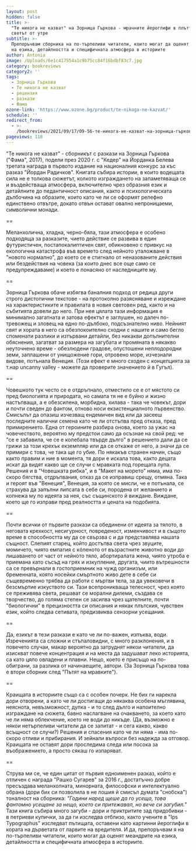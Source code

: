 ```yaml
---
layout: post
hidden: false
title: >-
  "Те никога не казват" на Зорница Гъркова - мрачните йероглифи в плътта и
  светът от утре
subtitle: >-
  Препоръчвам сборника на по-търпеливи читатели, които могат да оценят меандрите
  на езика, детайлността и специфичната атмосфера в историите
author: Antonia
image: /Uploads/6e1c417554a1c9b75cc84f16bdbf83c7.jpg
category: bookreviews
category2: ''
tags:
  - Зорница Гъркова
  - Те никога не казват
  - рецензия
  - разкази
  - Фама
ozone-link: 'https://www.ozone.bg/product/te-nikoga-ne-kazvat/'
schedule: ''
redirect_from:
  - >-
    /bookreviews/2021/09/17/09-56-те-никога-не-казват-на-зорница-гъркова-за-мрачните-йероглифи-на-плътта-и-света-утре
pageviews: 118
---
```

"Те никога не казват" - сборникът с разкази на Зорница Гъркова ("Фама", 2017), подели през 2020 г. с "Кедер" на Йорданка Белева третата награда в първото издание на националния конкурс за къс разказ "Йордан Радичков". Книгата събира истории, в които водещата сила не е толкова сюжетът, колкото изграждането на запаметяваща се и въздействаща атмосфера, включително чрез образния език и детайлните до педантичност описания, както и психологическата дълбочина на образите, които като че ли се оформят релефно единствено отвътре, докато отвън остават овално непроницаеми, символични монади. 

\==

Меланхолична, хладна, черно-бяла, тази атмосфера е особено подходяща за разказите, чието действие се развива в един футуристичен, постапокалиптичен свят, обикновено с привкус на екологична катастрофа във времето след нейното уталожване в "новото нормално", до което се е стигнало от неназованите действия или бездействия на човека (за които днес все още само се предупреждаваме) и което е понасяно от наследниците му. 

\==

Зорница Гъркова обаче избягва баналния подход от редица други строго дистопични текстове - на протоколно разясняване и изреждане на характеристиките и правилата в новия световен ред, както и на събитията довели до него. При нея цялата тази информация е минимално загатната и затова ефектът е заглушен, но далеч по-тревожещ и зловещ на едно по-дълбоко, подсъзнателно ниво. Нейният свят и хората в него са обезпокоително сходни с нашите и само бегло споменати разлики и изтървани детайли, без никакви допълнителни обяснения, загатват за размера на загубата и промяната в някакво неуточнено време - обезлюдени градове, опустошени неплодородни земи, заплашени от унищожение гори, отровено море, изчезнали видове, потънала Венеция. (Този ефект е много сходен с концепцията за т.нар uncanny valley - можете да проверите значението й в Гугъл).

\==

Човешкото тук често се е отдръпнало, отместило се е от мястото си пред биологията и природата, но самата тя не е буйно и жизно настъпваща, а е обезсилена, морбидна, хилава - така че човекът, дори и почти сведен до фантом, отново носи екзистенциалното първенство. Смисълът да опазиш изчезващ ендемичен вид или да засееш последните налични семена като че ли отстъпва пред отказа, пред примирението. Една от героините разбира онова, което за ужас на човечеството, вероятно му предстои само да осъзнае на свой ред: че "се е забавила, че се е колебала твърде дълго" в решението дали да се грижи за този крехък екземпляр или да се откаже от него, а значи да се примири с това, че така ще го убие. По някакъв странен начин, също както правим и ние в момента, тя дори е искала това, както децата искат да видят какво ще се случи с мравката под горещата лупа. Решения и в "Човешката рибка", и в "Макет на морето" няма, има по-скоро бягства, отдръпвания, отказ да се изправиш срещу, отмяна. Така и героят във "Венеция", Венеция, за която се мисли, че е потънала, се страхува да запълни липсата в себе си, породена от желанието и копнежа му по идеята за нея, със същинското й виждане. Виждане, което ще го изправи пред реалността и цената на подобията.

\==

Почти всички от първите разкази са обединени от идеята за тялото, в неговата крехкост, несигурност, повреденост, изменчивост и в същото време в способността му да се свързва с и да представлява нашата същност. Слепият старец, който достъпва света чрез звуците, момичето, чиято емпатия с кóленото от възрастните животно води до лишаването от част от нейното тяло, абортиралата жена, чиято утроба е приемана като съсъд на грях и изкупление, другата, чиито вътрешности са се превърнали в гостоприемник на чужд организъм, или бременната, която носейки смъртното живо дете в себе си същевременно трябва да работи с мъртви тела, за да увековечи в безсмъртие изкуството си. Тази всепроникваща телесност, чрез която се преживява света, решават се морални дилеми, създава се творчество, до голяма степен се засилва чрез щателните, почти "биологични" в прецизността си описания и някак плътския, чувствен език, който следва сетивата, предизвиква сензорни усещания. 

\==

Да, езикът в тези разкази е като че ли по-важен, изпъква, води. Изреченията са сложни и стъпаловидни, с много разклонения, и в повечето случаи, макар вероятно да затруднят някои читатели, да изискват повече концентрация и на места да задушават леко историята, са като цяло овладени и плавни. Нещо, което е присъщо на по-обиграни, за разлика от начинаещите, автори. (За Зорница Гъркова това е втори сборник след "Пътят на мравките"). 

\==

Краищата в историите също са с особен почерк. Не бих ги нарекла дори отворени, а като че ли достигащи до някаква особена мъглявина, неяснота, невъзможност, дупка - и то след дълго и напоително изграждане на сюжета, бавно наслагване на очакването, за което като че ли няма облекчение, което не води до никъде. (Да, възможно е някои нетърпеливи читатели да се запитат - и сега какво, какво всъщност се случи?) Решения и спасения като че ли няма - има по-скоро отливи и прибирания. И зейнали въпроси без надежда за отговор. Краищата не оставят дори проследима следа или посока за въображението, а просто сякаш го изпаряват.

\==

Струва ми се, че един цитат от първия едноименен разказ, който е отличен с награда "Рашко Сугарев" за 2016 г., достатъчно добре пресъздава меланхолната, минорната, философски и интелектуално обрана (дори бих си позволила в не лошия й смисъл думата "снобска") тоналност на сборника: *"Години наред щеше да го усеща, това фантомно усещане за нещо, което си притежавал, но вече си загубил."* Тази книга събира много загуби - дори и приктритите зад придобивки - в петриеви купички, за да ги изследва отблизо, както учените в "Ips Typographus" изследват пътищата, оставени като картинни йероглифи в кората на дърветата от ларвите на вредителя. И да, препоръчвам я на по-търпеливи читатели, които могат да оценят меандрите на езика, детайлността и специфичната атмосфера в историите.